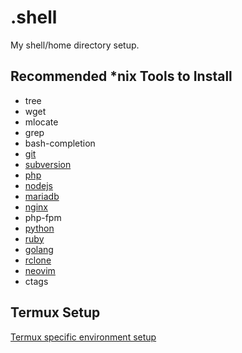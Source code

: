 # .shell
My shell/home directory setup.

## Recommended *nix Tools to Install
* tree
* wget
* mlocate
* grep
* bash-completion
* [git](https://git-scm.com/)
* [subversion](https://subversion.apache.org/)
* [php](http://php.net/)
* [nodejs](https://nodejs.org/en/)
* [mariadb](https://mariadb.org/)
* [nginx](https://nginx.org/en/)
* php-fpm
* [python](https://www.python.org/)
* [ruby](https://www.ruby-lang.org/)
* [golang](https://golang.org/)
* [rclone](https://rclone.org/)
* [neovim](https://neovim.io/)
* ctags

## Termux Setup
[Termux specific environment setup](termux.md)

